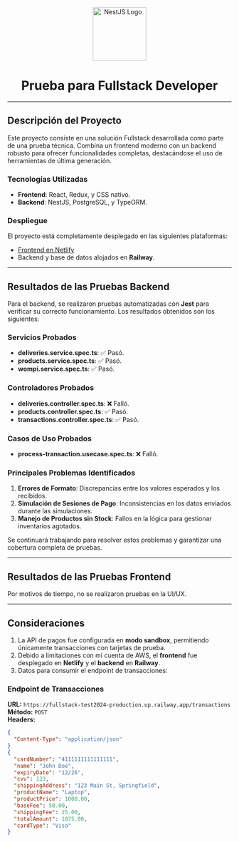 <p align="center">
  <a href="http://nestjs.com/" target="blank">
    <img src="https://nestjs.com/img/logo-small.svg" width="120" alt="NestJS Logo" />
  </a>
</p>

<h1 align="center">Prueba para Fullstack Developer</h1>

---

## Descripción del Proyecto

Este proyecto consiste en una solución Fullstack desarrollada como parte de una prueba técnica. Combina un frontend moderno con un backend robusto para ofrecer funcionalidades completas, destacándose el uso de herramientas de última generación.

### Tecnologías Utilizadas

- **Frontend**: React, Redux, y CSS nativo.
- **Backend**: NestJS, PostgreSQL, y TypeORM.

### Despliegue

El proyecto está completamente desplegado en las siguientes plataformas:

- [Frontend en Netlify](https://glistening-taiyaki-685840.netlify.app/)
- Backend y base de datos alojados en **Railway**.

---

## Resultados de las Pruebas Backend

Para el backend, se realizaron pruebas automatizadas con **Jest** para verificar su correcto funcionamiento. Los resultados obtenidos son los siguientes:

### Servicios Probados

- **deliveries.service.spec.ts**: ✅ Pasó.
- **products.service.spec.ts**: ✅ Pasó.
- **wompi.service.spec.ts**: ✅ Pasó.

### Controladores Probados

- **deliveries.controller.spec.ts**: ❌ Falló.
- **products.controller.spec.ts**: ✅ Pasó.
- **transactions.controller.spec.ts**: ✅ Pasó.

### Casos de Uso Probados

- **process-transaction.usecase.spec.ts**: ❌ Falló.

### Principales Problemas Identificados

1. **Errores de Formato**: Discrepancias entre los valores esperados y los recibidos.
2. **Simulación de Sesiones de Pago**: Inconsistencias en los datos enviados durante las simulaciones.
3. **Manejo de Productos sin Stock**: Fallos en la lógica para gestionar inventarios agotados.

Se continuará trabajando para resolver estos problemas y garantizar una cobertura completa de pruebas.

---

## Resultados de las Pruebas Frontend

Por motivos de tiempo, no se realizaron pruebas en la UI/UX.

---

## Consideraciones

1. La API de pagos fue configurada en **modo sandbox**, permitiendo únicamente transacciones con tarjetas de prueba.
2. Debido a limitaciones con mi cuenta de AWS, el **frontend** fue desplegado en **Netlify** y el **backend** en **Railway**.
3. Datos para consumir el endpoint de transacciones:

### Endpoint de Transacciones

**URL:** `https://fullstack-test2024-production.up.railway.app/transactions`  
**Método:** `POST`  
**Headers:**

```json
{
  "Content-Type": "application/json"
}
{
  "cardNumber": "4111111111111111",
  "name": "John Doe",
  "expiryDate": "12/26",
  "cvv": 123,
  "shippingAddress": "123 Main St, Springfield",
  "productName": "Laptop",
  "productPrice": 1000.00,
  "baseFee": 50.00,
  "shippingFee": 25.00,
  "totalAmount": 1075.00,
  "cardType": "Visa"
}
```
